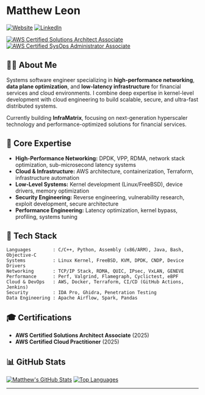 # Matthew Leon

[![Website](https://img.shields.io/badge/Website-leonematt.com-blue?style=flat&logo=google-chrome&logoColor=white)](https://leonematt.com)
[![LinkedIn](https://img.shields.io/badge/LinkedIn-Connect-0077B5?style=flat&logo=linkedin&logoColor=white)](https://www.linkedin.com/in/leonematt/)

[![AWS Certified Solutions Architect Associate](https://img.shields.io/badge/AWS-Solutions_Architect_Associate-FF9900?style=flat&logo=amazon-aws&logoColor=white)](https://www.credly.com/badges/f1a7348e-1436-4f8c-b840-0f75f842f0db/public_url)
[![AWS Certified SysOps Administrator Associate](https://img.shields.io/badge/AWS-SysOps_Administrator_Associate-FF9900?style=flat&logo=amazon-aws&logoColor=white)](https://www.credly.com/badges/ee62f077-e557-4232-8297-314ab916e763/public_url)

## 👨‍💻 About Me

Systems software engineer specializing in **high-performance networking**, **data plane optimization**, and **low-latency infrastructure** for financial services and cloud environments. I combine deep expertise in kernel-level development with cloud engineering to build scalable, secure, and ultra-fast distributed systems.

Currently building **InfraMatrix**, focusing on next-generation hyperscaler technology and performance-optimized solutions for financial services.

## 🚀 Core Expertise

- **High-Performance Networking:** DPDK, VPP, RDMA, network stack optimization, sub-microsecond latency systems
- **Cloud & Infrastructure:** AWS architecture, containerization, Terraform, infrastructure automation
- **Low-Level Systems:** Kernel development (Linux/FreeBSD), device drivers, memory optimization
- **Security Engineering:** Reverse engineering, vulnerability research, exploit development, secure architecture
- **Performance Engineering:** Latency optimization, kernel bypass, profiling, systems tuning

## 🔧 Tech Stack

```
Languages        : C/C++, Python, Assembly (x86/ARM), Java, Bash, Objective-C
Systems          : Linux Kernel, FreeBSD, KVM, DPDK, CNDP, Device Drivers
Networking       : TCP/IP Stack, RDMA, QUIC, IPsec, VxLAN, GENEVE
Performance      : Perf, Valgrind, Flamegraph, Cyclictest, eBPF
Cloud & DevOps   : AWS, Docker, Terraform, CI/CD (GitHub Actions, Jenkins)
Security         : IDA Pro, Ghidra, Penetration Testing
Data Engineering : Apache Airflow, Spark, Pandas
```

## 🎓 Certifications

- **AWS Certified Solutions Architect Associate** (2025)
- **AWS Certified Cloud Practitioner** (2025)

## 📊 GitHub Stats

[![Matthew's GitHub Stats](https://github-readme-stats.vercel.app/api?username=leonematt&show_icons=true&theme=dark)](https://github.com/leonematt)
[![Top Languages](https://github-readme-stats.vercel.app/api/top-langs/?username=leonematt&layout=compact&theme=dark)](https://github.com/leonematt)

---
